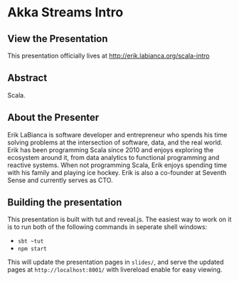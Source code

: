 # Akka Streams Intro

## View the Presentation

This presentation officially lives at http://erik.labianca.org/scala-intro

## Abstract

Scala.


## About the Presenter

Erik LaBianca is software developer and entrepreneur who spends his time
solving problems at the intersection of software, data, and the real world. Erik
has been programming Scala since 2010 and enjoys exploring the ecosystem around it,
from data analytics to functional programming and reactive systems. When not
programming Scala, Erik enjoys spending time with his family
and playing ice hockey. Erik is also a co-founder at Seventh Sense and currently
serves as CTO.

## Building the presentation

This presentation is built with tut and reveal.js. The easiest way to work on it
is to run both of the following commands in seperate shell windows:

- `sbt ~tut`
- `npm start`

This will update the presentation pages in `slides/`, and serve the updated
pages at `http://localhost:8001/` with livereload enable for easy viewing.
